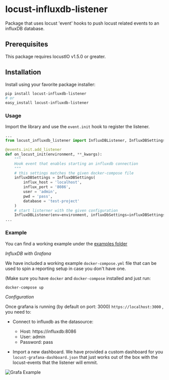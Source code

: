 # locust-influxdb-listener

Package that uses locust 'event' hooks to push locust related events to an influxDB database.

## Prerequisites

This package requires locustIO v1.5.0 or greater.

## Installation

Install using your favorite package installer:

```bash
pip install locust-influxdb-listener
# or
easy_install locust-influxdb-listener
```


### Usage

Import the library and use the `event.init` hook to register the listener.

```python
...
from locust_influxdb_listener import InfluxDBListener, InfluxDBSettings

@events.init.add_listener
def on_locust_init(environment, **_kwargs):
    """
    Hook event that enables starting an influxdb connection
    """
    # this settings matches the given docker-compose file
    influxDBSettings = InfluxDBSettings(
        influx_host = 'localhost',
        influx_port = '8086',
        user = 'admin',
        pwd = 'pass',
        database = 'test-project'
    )
    # start listerner with the given configuration
    InfluxDBListener(env=environment, influxDbSettings=influxDBSettings)
...
```

### Example

You can find a working example under the [examples folder](https://github.com/hoodoo-digital/locust-influxdb-listener/blob/main/example)

*InfluxDB with Grafana*

We have included a working example `docker-compose.yml` file that can be used to spin a reporting setup in case you don't have one.

(Make sure you have `docker` and `docker-compose` installed and just run:

```bash
docker-compose up
```

*Configuration*

Once grafana is running (by default on port: 3000) `https://localhost:3000` , you need to:

* Connect to influxdb as the datasource:
  * Host: https://influxdb:8086
  * User: admin
  * Password: pass

* Import a new dashboard. We have provided a custom dashboard for you `locust-grafana-dashboard.json` that just works out of the box with the locust-events that the listener will emmit.

![Grafa Example](https://i.ibb.co/p2kbzZk/grafana.png)
